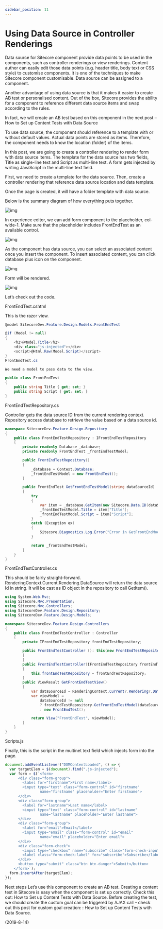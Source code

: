```yaml
---
sidebar_position: 11
---
```


# Using Data Source in Controller Renderings

Data source for Sitecore component provide data points to be used in the components, such as controller renderings or view renderings. Content author can easily edit those data points (e.g. header title, body text or CSS style) to customise components. It is one of the techniques to make Sitecore component customisable. Data source can be assigned to a component.

Another advantage of using data source is that it makes it easier to create AB test or personalised content. Out of the box, Sitecore provides the ability for a component to reference different data source items and swap according to the rules.

In fact, we will create an AB test based on this component in the next post – How to Set up Content Tests with Data Source

To use data source, the component should reference to a template with or without default values. Actual data points are stored as items. Therefore, the component needs to know the location (folder) of the items.

In this post, we are going to create a controller rendering to render form with data source items. The template for the data source has two fields, Title as single-line text and Script as multi-line text. A form gets injected by writing JavaScript in the multi-line text field.

First, we need to create a template for the data source. Then, create a controller rendering that reference data source location and data template.

Once the page is created, it will have a folder template with data source.

Below is the summary diagram of how everything puts together.

![img](./img/11/img-1.webp)

In experience editor, we can add form component to the placeholder, col-wide-1. Make sure that the placeholder includes FrontEndTest as an available control.

![img](./img/11/img-2.webp)

As the component has data source, you can select an associated content once you insert the component. To insert associated content, you can click database plus icon on the component.

![img](./img/11/img-3.webp)

Form will be rendered.

![img](./img/11/img-4.webp)

Let’s check out the code.

FrontEndTest.cshtml

This is the razor view.

```csharp
@model SitecoreDev.Feature.Design.Models.FrontEndTest

@if (Model != null)
{
    <h2>@Model.Title</h2>
    <div class="js-injected"></div>
    <script>@Html.Raw(Model.Script)</script>
}
FrontEndTest.cs

We need a model to pass data to the view.

public class FrontEndTest
{
    public string Title { get; set; }
    public string Script { get; set; }
}
```

FrontEndTestRepository.cs

Controller gets the data source ID from the current rendering context. Repository access database to retrieve the value based on a data source id.

```csharp
namespace SitecoreDev.Feature.Design.Repository
{
    public class FrontEndTestRepository : IFrontEndTestRepository
    {
        private readonly Database _database;
        private readonly FrontEndTest _frontEndTestModel;

        public FrontEndTestRepository()
        {
            _database = Context.Database;
            _frontEndTestModel = new FrontEndTest();
        }

        public FrontEndTest GetFrontEndTestModel(string dataSourceId)
        {
            try
            {
                var item = _database.GetItem(new Sitecore.Data.ID(dataSourceId));
                _frontEndTestModel.Title = item["Title"];
                _frontEndTestModel.Script = item["Script"];
            }
            catch (Exception ex)
            {
                Sitecore.Diagnostics.Log.Error("Error in GetFrontEndModel()", ex, this);
            }

            return _frontEndTestModel;
        }
    }
}
```

FrontEndTestController.cs

This should be fairly straight-forward. RenderingContext.Current.Rendering.DataSource will return the data source Id in string. It will be cast as ID object in the repository to call GetItem().

```csharp
using System.Web.Mvc;
using Sitecore.Mvc.Presentation;
using Sitecore.Mvc.Controllers;
using SitecoreDev.Feature.Design.Repository;
using SitecoreDev.Feature.Design.Models;

namespace SitecoreDev.Feature.Design.Controllers
{
    public class FrontEndTestController : Controller
    {
        private IFrontEndTestRepository frontEndTestRepository;

        public FrontEndTestController (): this(new FrontEndTestRepository())
        {
        }
        public FrontEndTestController(IFrontEndTestRepository frontEndTestRepository)
        {
            this.frontEndTestRepository = frontEndTestRepository;
        }
        public ViewResult GetFrontEndTestView()
        {
            var dataSourceId = RenderingContext.Current?.Rendering?.DataSource;
            var viewModel =
                dataSourceId != null
                ? frontEndTestRepository.GetFrontEndTestModel(dataSourceId)
                : new FrontEndTest();

            return View("FrontEndTest", viewModel);
        }
    }
}
```

Scripts.js

Finally, this is the script in the multinet text field which injects form into the page.

```js
document.addEventListener("DOMContentLoaded", () => {
  var targetElem = $(document).find(".js-injected");
  var form = $(`<form>
      <div class="form-group">
        <label for="firstname">First name</label>
        <input type="text" class="form-control" id="firstname" 
                name="firstname" placeholder="Enter firstname">
      </div>
      <div class="form-group">
        <label for="lastname">Last name</label>
        <input type="text" class="form-control" id="lastname" 
                name="lastname" placeholder="Enter lastname">
      </div>
      <div class="form-group">
        <label for="email">Email</label>
        <input type="email" class="form-control" id="email" 
                name="email" placeholder="Enter email">
      </div>
      <div class="form-check">
        <input type="checkbox" name="subscribe" class="form-check-input" id="subscribe">
        <label class="form-check-label" for="subscribe">Subscribe</label>
      </div>
      <button type="submit" class="btn btn-danger">Submit</button>
    </form>`);
  form.insertAfter(targetElem);
});
```

Next steps
Let’s use this component to create an AB test. Creating a content test in Sitecore is easy when the component is set up correctly. Check this out: How to Set up Content Tests with Data Source.
Before creating the test, we should create the custom goal can be triggered by AJAX call – check out this post for custom goal creation: : How to Set up Content Tests with Data Source.

(2019-8-14)
